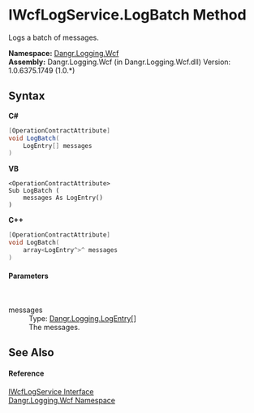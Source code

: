 # IWcfLogService.LogBatch Method 
 

Logs a batch of messages.

**Namespace:**&nbsp;<a href="N_Dangr_Logging_Wcf">Dangr.Logging.Wcf</a><br />**Assembly:**&nbsp;Dangr.Logging.Wcf (in Dangr.Logging.Wcf.dll) Version: 1.0.6375.1749 (1.0.*)

## Syntax

**C#**<br />
``` C#
[OperationContractAttribute]
void LogBatch(
	LogEntry[] messages
)
```

**VB**<br />
``` VB
<OperationContractAttribute>
Sub LogBatch ( 
	messages As LogEntry()
)
```

**C++**<br />
``` C++
[OperationContractAttribute]
void LogBatch(
	array<LogEntry^>^ messages
)
```


#### Parameters
&nbsp;<dl><dt>messages</dt><dd>Type: <a href="T_Dangr_Logging_LogEntry">Dangr.Logging.LogEntry</a>[]<br />The messages.</dd></dl>

## See Also


#### Reference
<a href="T_Dangr_Logging_Wcf_IWcfLogService">IWcfLogService Interface</a><br /><a href="N_Dangr_Logging_Wcf">Dangr.Logging.Wcf Namespace</a><br />
